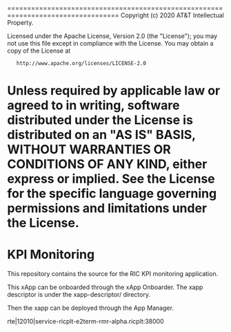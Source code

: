 
==================================================================================
       Copyright (c) 2020 AT&T Intellectual Property.

   Licensed under the Apache License, Version 2.0 (the "License");
   you may not use this file except in compliance with the License.
   You may obtain a copy of the License at

       http://www.apache.org/licenses/LICENSE-2.0

   Unless required by applicable law or agreed to in writing, software
   distributed under the License is distributed on an "AS IS" BASIS,
   WITHOUT WARRANTIES OR CONDITIONS OF ANY KIND, either express or implied.
   See the License for the specific language governing permissions and
   limitations under the License.
==================================================================================

KPI Monitoring
================

This repository contains the source for the RIC KPI monitoring application.

This xApp can be onboarded through the xApp Onboarder.  The xapp descriptor 
is under the xapp-descriptor/ directory.

Then the xapp can be deployed through the App Manager.

rte|12010|service-ricplt-e2term-rmr-alpha.ricplt:38000